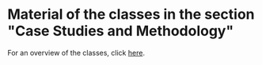 # Material of the classes in the section "Case Studies and Methodology"

For an overview of the classes, click [here](https://summerschool.shh.mpg.de/course.html#methodology).
